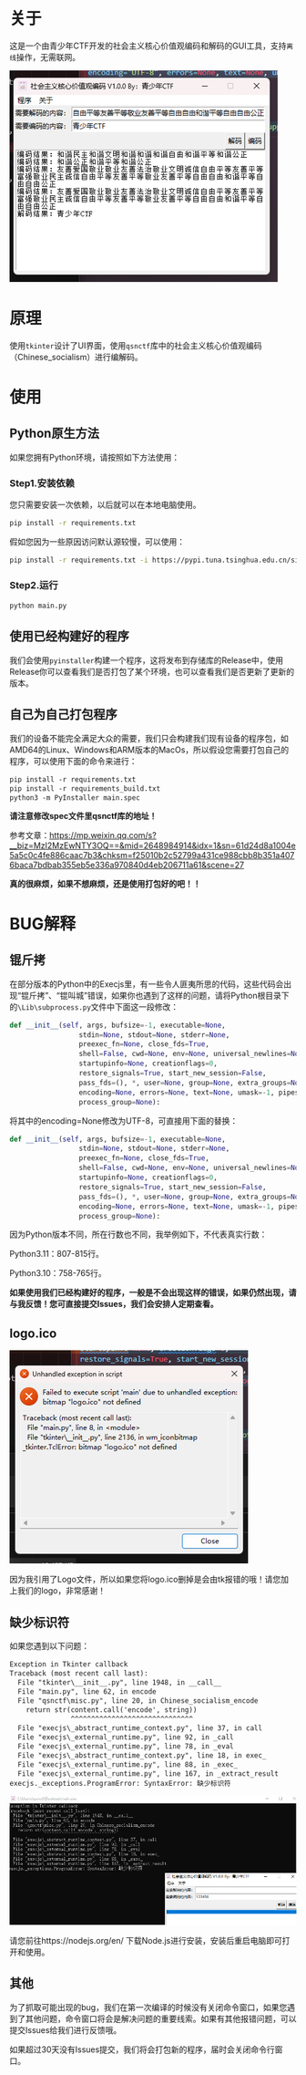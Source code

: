 # 关于
这是一个由青少年CTF开发的社会主义核心价值观编码和解码的GUI工具，支持`离线`操作，无需联网。

![](./img/README/image-20230225005253903.png)

# 原理
使用`tkinter`设计了UI界面，使用`qsnctf`库中的社会主义核心价值观编码（Chinese_socialism）进行编解码。

# 使用
## Python原生方法
如果您拥有Python环境，请按照如下方法使用：
### Step1.安装依赖
您只需要安装一次依赖，以后就可以在本地电脑使用。
```bash
pip install -r requirements.txt
```
假如您因为一些原因访问默认源较慢，可以使用：
```bash
pip install -r requirements.txt -i https://pypi.tuna.tsinghua.edu.cn/simple
```
### Step2.运行
```bash
python main.py
```

## 使用已经构建好的程序

我们会使用`pyinstaller`构建一个程序，这将发布到存储库的Release中，使用Release你可以查看我们是否打包了某个环境，也可以查看我们是否更新了更新的版本。

## 自己为自己打包程序

我们的设备不能完全满足大众的需要，我们只会构建我们现有设备的程序包，如AMD64的Linux、Windows和ARM版本的MacOs，所以假设您需要打包自己的程序，可以使用下面的命令来进行：
```
pip install -r requirements.txt
pip install -r requirements_build.txt
python3 -m PyInstaller main.spec
```

**请注意修改spec文件里qsnctf库的地址！**

参考文章：https://mp.weixin.qq.com/s?__biz=MzI2MzEwNTY3OQ==&mid=2648984914&idx=1&sn=61d24d8a1004e5a5c0c4fe886caac7b3&chksm=f25010b2c52799a431ce988cbb8b351a4076baca7bdbab355eb5e336a970840d4eb206711a61&scene=27

**真的很麻烦，如果不想麻烦，还是使用打包好的吧！！**

# BUG解释

## 锟斤拷

在部分版本的Python中的Execjs里，有一些令人匪夷所思的代码，这些代码会出现“锟斤拷”、“锟叫城”错误，如果你也遇到了这样的问题，请将Python根目录下的`\Lib\subprocess.py`文件中下面这一段修改：

```python
def __init__(self, args, bufsize=-1, executable=None,
                 stdin=None, stdout=None, stderr=None,
                 preexec_fn=None, close_fds=True,
                 shell=False, cwd=None, env=None, universal_newlines=None,
                 startupinfo=None, creationflags=0,
                 restore_signals=True, start_new_session=False,
                 pass_fds=(), *, user=None, group=None, extra_groups=None,
                 encoding=None, errors=None, text=None, umask=-1, pipesize=-1,
                 process_group=None):
```

将其中的encoding=None修改为UTF-8，可直接用下面的替换：

```python
def __init__(self, args, bufsize=-1, executable=None,
                 stdin=None, stdout=None, stderr=None,
                 preexec_fn=None, close_fds=True,
                 shell=False, cwd=None, env=None, universal_newlines=None,
                 startupinfo=None, creationflags=0,
                 restore_signals=True, start_new_session=False,
                 pass_fds=(), *, user=None, group=None, extra_groups=None,
                 encoding=None, errors=None, text=None, umask=-1, pipesize=-1,
                 process_group=None):
```

因为Python版本不同，所在行数也不同，我举例如下，不代表真实行数：

Python3.11：807-815行。

Python3.10：758-765行。

**如果使用我们已经构建好的程序，一般是不会出现这样的错误，如果仍然出现，请与我反馈！您可直接提交Issues，我们会安排人定期查看。**

## logo.ico

![](./img/README/image-20230225005344864.png)

因为我引用了Logo文件，所以如果您将logo.ico删掉是会由tk报错的哦！请您加上我们的logo，非常感谢！

## 缺少标识符

如果您遇到以下问题：

```shell
Exception in Tkinter callback
Traceback (most recent call last):
  File "tkinter\__init__.py", line 1948, in __call__
  File "main.py", line 62, in encode
  File "qsnctf\misc.py", line 20, in Chinese_socialism_encode
    return str(content.call('encode', string))
               ^^^^^^^^^^^^^^^^^^^^^^^^^^^^^^
  File "execjs\_abstract_runtime_context.py", line 37, in call
  File "execjs\_external_runtime.py", line 92, in _call
  File "execjs\_external_runtime.py", line 78, in _eval
  File "execjs\_abstract_runtime_context.py", line 18, in exec_
  File "execjs\_external_runtime.py", line 88, in _exec_
  File "execjs\_external_runtime.py", line 167, in _extract_result
execjs._exceptions.ProgramError: SyntaxError: 缺少标识符
```

![](./img/README/image-20230225015343018.png)

请您前往https://nodejs.org/en/ 下载Node.js进行安装，安装后重启电脑即可打开和使用。

## 其他

为了抓取可能出现的bug，我们在第一次编译的时候没有关闭命令窗口，如果您遇到了其他问题，命令窗口将会是解决问题的重要线索。如果有其他报错问题，可以提交Issues给我们进行反馈哦。

如果超过30天没有Issues提交，我们将会打包新的程序，届时会关闭命令行窗口。
